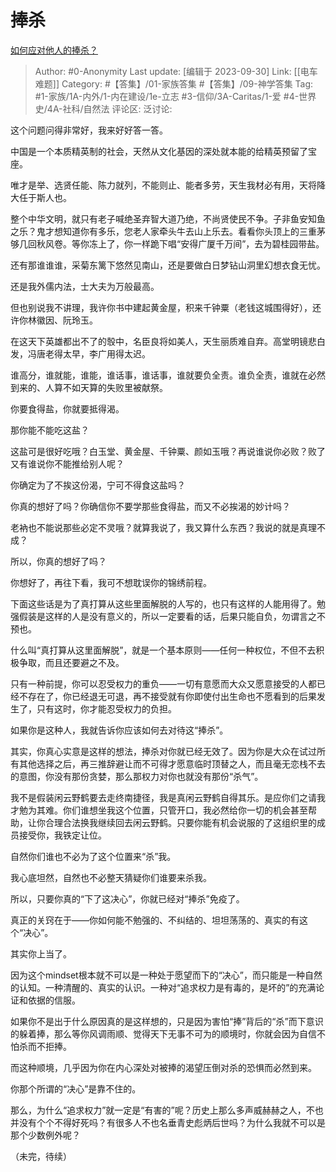 # 捧杀
[如何应对他人的捧杀？](https://www.zhihu.com/question/22495263/answer/1044964434)

> Author: #0-Anonymity
> Last update: [编辑于 2023-09-30]
> Link: [[电车难题]]
> Category: #【答集】/01-家族答集 #【答集】/09-神学答集
> Tag: #1-家族/1A-内外/1-内在建设/1e-立志 #3-信仰/3A-Caritas/1-爱 #4-世界史/4A-社科/自然法
> 评论区:
> 泛讨论:

这个问题问得非常好，我来好好答一答。

中国是一个本质精英制的社会，天然从文化基因的深处就本能的给精英预留了宝座。

唯才是举、选贤任能、陈力就列，不能则止、能者多劳，天生我材必有用，天将降大任于斯人也。

整个中华文明，就只有老子喊绝圣弃智大道乃绝，不尚贤使民不争。子非鱼安知鱼之乐？鬼才想知道你有多乐，您老人家牵头牛去山上乐去。看看你头顶上的三重茅够几回秋风卷。等你冻上了，你一样跪下唱“安得广厦千万间”，去为碧桂园带盐。

还有那谁谁谁，采菊东篱下悠然见南山，还是要做白日梦钻山洞里幻想衣食无忧。

还是我外儒内法，士大夫为万般最高。

但也别说我不讲理，我许你书中建起黄金屋，积来千钟粟（老钱这城围得好），还许你林徽因、阮玲玉。

在这天下英雄都出不了的彀中，名臣良将如美人，天生丽质难自弃。高堂明镜悲白发，冯唐老得太早，李广用得太迟。

谁高分，谁就能，谁能，谁话事，谁话事，谁就要负全责。谁负全责，谁就在必然到来的、人算不如天算的失败里被献祭。

你要食得盐，你就要抵得渴。

那你能不能吃这盐？

这盐可是很好吃哦？白玉堂、黄金屋、千钟粟、颜如玉哦？再说谁说你必败？败了又有谁说你不能推给别人呢？

你确定为了不挨这份渴，宁可不得食这盐吗？

你真的想好了吗？你确信你不要学那些食得盐，而又不必挨渴的妙计吗？

老衲也不能说那些必定不灵哦？就算我说了，我又算什么东西？我说的就是真理不成？

所以，你真的想好了吗？

你想好了，再往下看，我可不想耽误你的锦绣前程。

下面这些话是为了真打算从这些里面解脱的人写的，也只有这样的人能用得了。勉强假装是这样的人是没有意义的，所以一定要看的话，后果只能自负，勿谓言之不预也。

什么叫“真打算从这里面解脱”，就是一个基本原则——任何一种权位，不但不去积极争取，而且还要避之不及。

只有一种前提，你可以忍受权力的重负——一切有意愿而大众又愿意接受的人都已经不存在了，你已经退无可退，再不接受就有你即使付出生命也不愿看到的后果发生了，只有这时，你才能忍受权力的负担。

如果你是这种人，我就告诉你应该如何去对待这“捧杀”。

其实，你真心实意是这样的想法，捧杀对你就已经无效了。因为你是大众在试过所有其他选择之后，再三推辞避让而不可得才愿意临时顶替之人，而且毫无恋栈不去的意图，你没有那份贪婪，那么那权力对你也就没有那份“杀气”。

我不是假装闲云野鹤要去走终南捷径，我是真闲云野鹤自得其乐。是应你们之请我才勉为其难。你们谁想坐我这个位置，只管开口，我必然给你一切的机会甚至帮助，让你合理合法换我继续回去闲云野鹤。只要你能有机会说服的了这组织里的成员接受你，我铁定让位。

自然你们谁也不必为了这个位置来“杀”我。

我心底坦然，自然也不必整天猜疑你们谁要来杀我。

所以，只要你真的“下了这决心”，你就已经对“捧杀”免疫了。

真正的关窍在于——你如何能不勉强的、不纠结的、坦坦荡荡的、真实的有这个“决心”。

其实你上当了。

因为这个mindset根本就不可以是一种处于愿望而下的“决心”，而只能是一种自然的认知。一种清醒的、真实的认识。一种对“追求权力是有毒的，是坏的”的充满论证和依据的信服。

如果你不是出于什么原因真的是这样想的，只是因为害怕“捧”背后的“杀”而下意识的躲着捧，那么等你风调雨顺、觉得天下无事不可为的顺境时，你就会因为自信不怕杀而不拒捧。

而这种顺境，几乎因为你在内心深处对被捧的渴望压倒对杀的恐惧而必然到来。

你那个所谓的“决心”是靠不住的。

那么，为什么“追求权力”就一定是“有害的”呢？历史上那么多声威赫赫之人，不也并没有个个不得好死吗？有很多人不也名垂青史彪炳后世吗？为什么我就不可以是那个少数例外呢？

（未完，待续）

